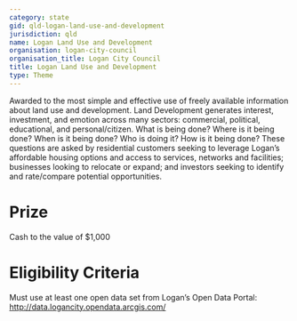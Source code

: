 ```yaml
---
category: state
gid: qld-logan-land-use-and-development
jurisdiction: qld
name: Logan Land Use and Development
organisation: logan-city-council
organisation_title: Logan City Council
title: Logan Land Use and Development
type: Theme
---
```


Awarded to the most simple and effective use of freely available information about land use and development. Land Development generates interest, investment, and emotion across many sectors: commercial, political, educational, and personal/citizen. What is being done? Where is it being done? When is it being done? Who is doing it? How is it being done? These questions are asked by residential customers seeking to leverage Logan’s affordable housing options and access to services, networks and facilities; businesses looking to relocate or expand; and investors seeking to identify and rate/compare potential opportunities.

# Prize
Cash to the value of $1,000

# Eligibility Criteria
Must use at least one open data set from Logan’s Open Data Portal:  http://data.logancity.opendata.arcgis.com/